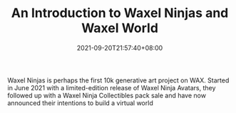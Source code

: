 ﻿---
title: "An Introduction to Waxel Ninjas and Waxel World"
date: 2021-09-20T21:57:40+08:00
lastmod: 2021-09-20T16:45:40+08:00
draft: false
authors: ["Fawn"]
description: "Waxel Ninjas is perhaps the first 10k generative art project on WAX. Started in June 2021 with a limited-edition release of Waxel Ninja Avatars, they followed up with a Waxel Ninja Collectibles pack sale and have now announced their intentions to build a virtual world"
featuredImage: "an-introduction-to-waxel-ninjas-and-waxel-world.png"
tags: ["Strategy Games","Play to Earn"]
categories: ["news"]
news: ["Strategy Games"]
weight: 
lightgallery: true
pinned: false
recommend: false
recommend1: false
---

Waxel Ninjas is perhaps the first 10k generative art project on WAX. Started in June 2021 with a limited-edition release of Waxel Ninja Avatars, they followed up with a Waxel Ninja Collectibles pack sale and have now announced their intentions to build a virtual world

<!--more-->


